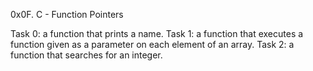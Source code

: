 0x0F. C - Function Pointers

Task 0: a function that prints a name.
Task 1: a function that executes a function given as a parameter on each element of an array.
Task 2: a function that searches for an integer.

